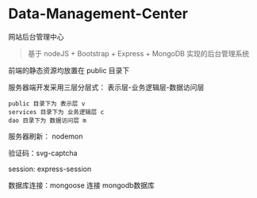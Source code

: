 # Data-Management-Center
网站后台管理中心

>基于 nodeJS + Bootstrap + Express + MongoDB 实现的后台管理系统

前端的静态资源均放置在 public 目录下

服务器端开发采用三层分层式： 表示层-业务逻辑层-数据访问层

    public 目录下为 表示层 v
    services 目录下为 业务逻辑层 c
    dao 目录下为 数据访问层 m


服务器刷新： 
    nodemon

验证码：svg-captcha

session: express-session

数据库连接：mongoose 连接 mongodb数据库


